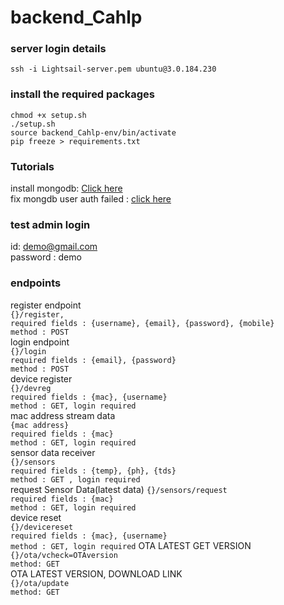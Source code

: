 # backend_Cahlp


### server login details  
`ssh -i Lightsail-server.pem ubuntu@3.0.184.230` 

### install the required packages  
`chmod +x setup.sh`  
`./setup.sh`  
`source backend_Cahlp-env/bin/activate`  
`pip freeze > requirements.txt`  

### Tutorials  
install mongodb: [Click here](https://www.cherryservers.com/blog/how-to-install-and-start-using-mongodb-on-ubuntu-20-04)  
fix mongdb user auth failed : [click here](https://stackoverflow.com/questions/35881662/show-dbs-gives-not-authorized-to-execute-command-error) 

### test admin login  
id: demo@gmail.com  
password : demo  

### endpoints  
register endpoint  
`{}/register,`  
`required fields : {username}, {email}, {password}, {mobile}`  
`method : POST`  
login endpoint  
`{}/login`  
`required fields : {email}, {password}`  
`method : POST`  
device register  
`{}/devreg`  
`required fields : {mac}, {username}`  
`method : GET, login required`  
mac address stream data  
`{mac address}`  
`required fields : {mac}`  
`method : GET, login required`  
sensor data receiver  
`{}/sensors`  
`required fields : {temp}, {ph}, {tds}`  
`method : GET , login required`  
request Sensor Data(latest data)
`{}/sensors/request`  
`required fields : {mac}`  
`method : GET, login required`  
device reset  
`{}/devicereset`  
`required fields : {mac}, {username}`  
`method : GET, login required`
OTA LATEST GET VERSION  
`{}/ota/vcheck=OTAversion`  
`method: GET`  
OTA LATEST VERSION, DOWNLOAD LINK  
`{}/ota/update`  
`method: GET`
